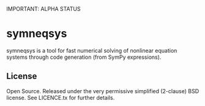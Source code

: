 IMPORTANT: ALPHA STATUS

symneqsys
=========

symneqsys is a tool for fast numerical solving of nonlinear equation
systems through code generation (from SymPy expressions).

## License
Open Source. Released under the very permissive simplified (2-clause) BSD license. See LICENCE.tx for further details.
